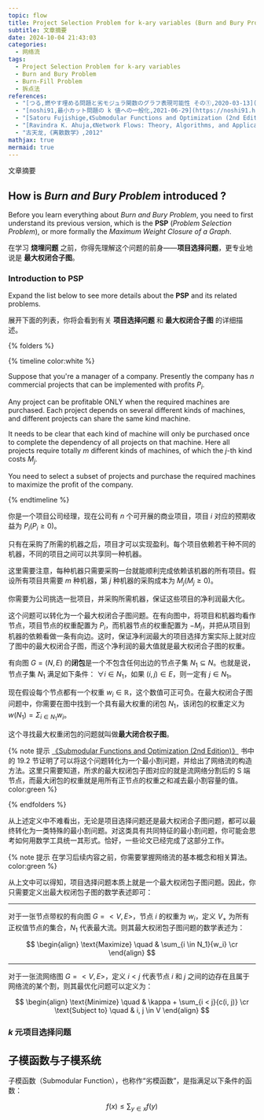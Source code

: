 ```yaml
---
topic: flow
title: Project Selection Problem for k-ary variables (Burn and Bury Problem)
subtitle: 文章摘要
date: 2024-10-04 21:43:03
categories:
  - 网络流
tags:
  - Project Selection Problem for k-ary variables
  - Burn and Bury Problem
  - Burn-Fill Problem
  - 拆点法
references:
  - "[つる,燃やす埋める問題と劣モジュラ関数のグラフ表現可能性 その①,2020-03-13](https://theory-and-me.hatenablog.com/entry/2020/03/13/180935)"
  - "[noshi91,最小カット問題の k 値への一般化,2021-06-29](https://noshi91.hatenablog.com/entry/2021/06/29/044225)"
  - "[Satoru Fujishige,《Submodular Functions and Optimization (2nd Edition)》,2005](https://book.douban.com/subject/2869138)"
  - "[Ravindra K. Ahuja,《Network Flows: Theory, Algorithms, and Applications》,1993](https://book.douban.com/subject/35343567/)"
  - "古天龙,《离散数学》,2012"
mathjax: true
mermaid: true
---
```


<p id='brief'>文章摘要</p>

<!-- more -->
<script>document.getElementById('brief').remove();</script>

## How is _Burn and Bury Problem_ introduced ?

Before you learn everything about _Burn and Bury Problem_, you need to first understand its previous version, which is the __PSP__ (_Problem Selection Problem_), or more formally the _Maximum Weight Closure of a Graph_.

在学习 **烧埋问题** 之前，你得先理解这个问题的前身——**项目选择问题**，更专业地说是 **最大权闭合子图**。

### Introduction to PSP

Expand the list below to see more details about the __PSP__ and its related problems.

展开下面的列表，你将会看到有关 **项目选择问题** 和 **最大权闭合子图** 的详细描述。

{% folders %}

<!-- folder Project Selection Problem -->

{% timeline color:white %}

<!-- node -->

Suppose that you're a manager of a company. Presently the company has $n$ commercial projects that can be implemented with profits $P_i$. 

<!-- node -->

Any project can be profitable ONLY when the required machines are purchased. Each project depends on several different kinds of machines, and different projects can share the same kind machine. 

<!-- node -->

It needs to be clear that each kind of machine will only be purchased once to complete the dependency of all projects on that machine. Here all projects require totally $m$ different kinds of machines, of which the $j$-th kind costs $M_j$. 

<!-- node -->

You need to select a subset of projects and purchase the required machines to maximize the profit of the company.

{% endtimeline %}

你是一个项目公司经理，现在公司有 $n$ 个可开展的商业项目，项目 $i$ 对应的预期收益为 $P_i(P_i \geq 0)$。

只有在采购了所需的机器之后，项目才可以实现盈利。每个项目依赖若干种不同的机器，不同的项目之间可以共享同一种机器。

这里需要注意，每种机器只需要采购一台就能顺利完成依赖该机器的所有项目。假设所有项目共需要 $m$ 种机器，第 $j$ 种机器的采购成本为 $M_j(M_j \geq 0)$。

你需要为公司挑选一批项目，并采购所需机器，保证这些项目的净利润最大化。

这个问题可以转化为一个最大权闭合子图问题。在有向图中，将项目和机器均看作节点，项目节点的权重配置为 $P_i$，而机器节点的权重配置为 $-M_j$，并把从项目到机器的依赖看做一条有向边。这时，保证净利润最大的项目选择方案实际上就对应了图中的最大权闭合子图，而这个净利润的最大值就是最大权闭合子图的权重。

<!-- folder Maximum Weight Closure of a Graph -->

有向图 $G= (N, E)$ 的**闭包**是一个不包含任何出边的节点子集 $N_1 \subseteq N$。也就是说，节点子集 $N_1$ 满足如下条件： $\forall i \in N_1$，如果 $(i,j) \in E$，则一定有 $j \in N_1$。

现在假设每个节点都有一个权重 $w_i \in \mathbb{R}$，这个数值可正可负。在最大权闭合子图问题中，你需要在图中找到一个具有最大权重的闭包 $N_1$，该闭包的权重定义为 $w(N_1) = \Sigma_{i \in N_1}{w_i}$。

这个寻找最大权重闭包的问题就叫做**最大闭合权子图**。

{% note 提示 [《Submodular Functions and Optimization (2nd Edition)》](https://book.douban.com/subject/2869138) 书中的 19.2 节证明了可以将这个问题转化为一个最小割问题，并给出了网络流的构造方法。这里只需要知道，所求的最大权闭包子图对应的就是流网络分割后的 S 端节点，而最大闭包的权重就是用所有正节点的权重之和减去最小割容量的值。 color:green %}

{% endfolders %}

从上述定义中不难看出，无论是项目选择问题还是最大权闭合子图问题，都可以最终转化为一类特殊的最小割问题。对这类具有共同特征的最小割问题，你可能会思考如何用数学工具统一其形式。恰好，一些论文已经完成了这部分工作。

{% note 提示 在学习后续内容之前，你需要掌握网络流的基本概念和相关算法。 color:green %}

从上文中可以得知，项目选择问题本质上就是一个最大权闭包子图问题。因此，你只需要定义出最大权闭包子图的数学表述即可：

---

对于一张节点带权的有向图 $G = <V, E>$，节点 $i$ 的权重为 $w_i$，定义 $V_+$ 为所有正权值节点的集合，$N_1$ 代表最大流。则其最大权闭包子图问题的数学表述为：

$$
\begin{align}
\text{Maximize} \quad & \sum_{i \in N_1}{w_i} \cr
\end{align}
$$

---

对于一张流网络图 $G=<V,E>$，定义 $i<j$ 代表节点 $i$ 和 $j$ 之间的边存在且属于网络流的某个割，则其最优化问题可以定义为：

$$
\begin{align}
\text{Minimize} \quad & \kappa + \sum_{i < j}{c(i, j)} \cr
\text{Subject to} \quad & i, j \in V
\end{align}
$$

### $k$ 元项目选择问题

## 子模函数与子模系统

子模函数（Submodular Function），也称作“劣模函数”，是指满足以下条件的函数：

$$
f(x) \leq \sum_{y \in x} f(y)
$$
